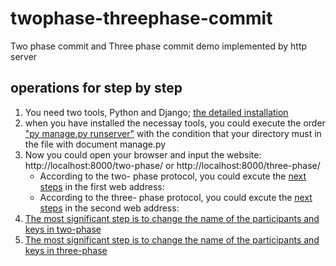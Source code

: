 # twophase-threephase-commit
 Two phase commit and Three phase commit demo implemented by http server

## operations for step by step
1. You need two tools, Python and Django; [the detailed installation](https://docs.djangoproject.com/en/3.2/intro/install/)
2. when you have installed the necessay tools, you could execute the order ["py manage.py  runserver"](https://docs.djangoproject.com/en/3.2/intro/tutorial01/) with the condition that your directory must in the file with document manage.py
3. Now you could open your browser and input the website: http://localhost:8000/two-phase/ or http://localhost:8000/three-phase/
	- According to the two- phase protocol, you could excute the [next steps](https://blog.csdn.net/weixin_38396940/article/details/121725780) in the first web address:
	- According to the three- phase protocol, you could excute the [next steps](https://blog.csdn.net/weixin_38396940/article/details/121725780) in the second web address:
4. [The most significant step is to change the name of the participants and keys in two-phase](https://blog.csdn.net/weixin_38396940/article/details/121726533)
4. [The most significant step is to change the name of the participants and keys in three-phase](https://blog.csdn.net/weixin_38396940/article/details/121727155)